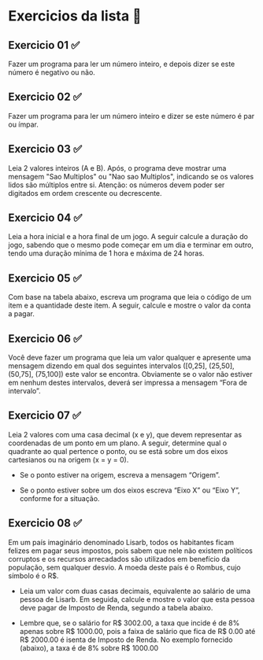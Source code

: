 
# Exercicios da lista 📝

## Exercicio 01 ✅

Fazer um programa para ler um número inteiro, e depois dizer se este número é negativo ou não.

## Exercicio 02 ✅

Fazer um programa para ler um número inteiro e dizer se este número é par ou ímpar.

## Exercicio 03 ✅

Leia 2 valores inteiros (A e B). Após, o programa deve mostrar uma mensagem "Sao Multiplos" ou "Nao sao Multiplos", indicando se os valores lidos são múltiplos entre si. Atenção: os números devem poder ser digitados em ordem crescente ou decrescente.

## Exercicio 04 ✅

Leia a hora inicial e a hora final de um jogo. A seguir calcule a duração do jogo, sabendo que o mesmo pode começar em um dia e terminar em outro, tendo uma duração mínima de 1 hora e máxima de 24 horas.

## Exercicio 05 ✅

Com base na tabela abaixo, escreva um programa que leia o código de um item e a quantidade deste item. A seguir, calcule e mostre o valor da conta a pagar.

## Exercicio 06 ✅

Você deve fazer um programa que leia um valor qualquer e apresente uma mensagem dizendo em qual dos seguintes intervalos ([0,25], (25,50], (50,75], (75,100]) este valor se encontra. Obviamente se o valor não estiver em nenhum destes intervalos, deverá ser impressa a mensagem “Fora de intervalo”.

## Exercicio 07 ✅

Leia 2 valores com uma casa decimal (x e y), que devem representar as coordenadas de um ponto em um plano. A seguir, determine qual o quadrante ao qual pertence o ponto, ou se está sobre um dos eixos cartesianos ou na origem (x = y = 0).
 + Se o ponto estiver na origem, escreva a mensagem “Origem”.

 + Se o ponto estiver sobre um dos eixos escreva “Eixo X” ou “Eixo Y”, conforme for a situação.

## Exercicio 08 ✅

Em um país imaginário denominado Lisarb, todos os habitantes ficam felizes em pagar seus impostos, pois sabem que nele não existem políticos corruptos e os recursos arrecadados são utilizados em benefício da população, sem qualquer desvio. A moeda deste país é o Rombus, cujo símbolo é o R$.

 + Leia um valor com duas casas decimais, equivalente ao salário de uma pessoa de Lisarb. Em seguida, calcule e mostre o valor que esta pessoa deve pagar de Imposto de Renda, segundo a tabela abaixo.

 + Lembre que, se o salário for R$ 3002.00, a taxa que incide é de 8% apenas sobre R$ 1000.00, pois a faixa de salário que fica de R$ 0.00 até R$ 2000.00 é isenta de Imposto de Renda. No exemplo fornecido (abaixo), a taxa é de 8% sobre R$ 1000.00
